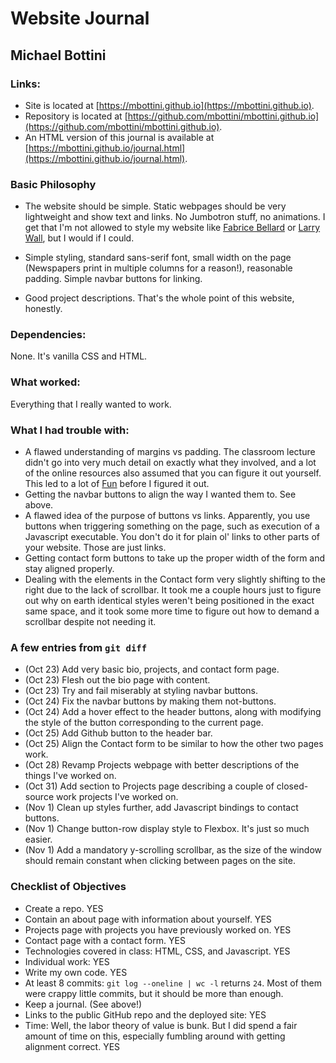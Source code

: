 # Website Journal

## Michael Bottini

### Links:

* Site is located at [https://mbottini.github.io](https://mbottini.github.io).
* Repository is located at
 [https://github.com/mbottini/mbottini.github.io](https://github.com/mbottini/mbottini.github.io).
* An HTML version of this journal is available at
 [https://mbottini.github.io/journal.html](https://mbottini.github.io/journal.html).

### Basic Philosophy

* The website should be simple. Static webpages should be very lightweight and
show text and links. No Jumbotron stuff, no animations. I get that I'm not
allowed to style my website like [Fabrice Bellard](https://bellard.org/) or
[Larry Wall](http://www.wall.org/~larry/), but I would if I could.

* Simple styling, standard sans-serif font, small width on the page (Newspapers
print in multiple columns for a reason!), reasonable padding. Simple navbar
buttons for linking.

* Good project descriptions. That's the whole point of this website, honestly.

### Dependencies:

None. It's vanilla CSS and HTML.

### What worked:

Everything that I really wanted to work.

### What I had trouble with:

* A flawed understanding of margins vs padding. The classroom lecture didn't go
into very much detail on exactly what they involved, and a lot of the online
resources also assumed that you can figure it out yourself. This led to a lot of
[Fun](https://www.dwarffortresswiki.org/index.php/Fun) before I figured it out.
* Getting the navbar buttons to align the way I wanted them to. See above.
* A flawed idea of the purpose of buttons vs links. Apparently, you use buttons
when triggering something on the page, such as execution of a Javascript
executable. You don't do it for plain ol' links to other parts of your
website. Those are just links.
* Getting contact form buttons to take up the proper width of the form and stay
aligned properly.
* Dealing with the elements in the Contact form very slightly shifting to the
right due to the lack of scrollbar. It took me a couple hours just to figure
out why on earth identical styles weren't being positioned in the exact same
space, and it took some more time to figure out how to demand a scrollbar
despite not needing it.

### A few entries from `git diff`

* (Oct 23) Add very basic bio, projects, and contact form page.
* (Oct 23) Flesh out the bio page with content.
* (Oct 23) Try and fail miserably at styling navbar buttons.
* (Oct 24) Fix the navbar buttons by making them not-buttons.
* (Oct 24) Add a hover effect to the header buttons, along with modifying the
style of the button corresponding to the current page.
* (Oct 25) Add Github button to the header bar.
* (Oct 25) Align the Contact form to be similar to how the other two pages work.
* (Oct 28) Revamp Projects webpage with better descriptions of the things I've
worked on.
* (Oct 31) Add section to Projects page describing a couple of closed-source
work projects I've worked on.
* (Nov 1) Clean up styles further, add Javascript bindings to contact buttons.
* (Nov 1) Change button-row display style to Flexbox. It's just so much easier.
* (Nov 1) Add a mandatory y-scrolling scrollbar, as the size of the window
should remain constant when clicking between pages on the site.

### Checklist of Objectives

* Create a repo. YES
* Contain an about page with information about yourself. YES
* Projects page with projects you have previously worked on. YES
* Contact page with a contact form. YES
* Technologies covered in class: HTML, CSS, and Javascript. YES
* Individual work: YES
* Write my own code. YES
* At least 8 commits: `git log --oneline | wc -l` returns `24`. Most of them
were crappy little commits, but it should be more than enough.
* Keep a journal. (See above!)
* Links to the public GitHub repo and the deployed site: YES
* Time: Well, the labor theory of value is bunk. But I did spend a fair amount
of time on this, especially fumbling around with getting alignment correct. YES